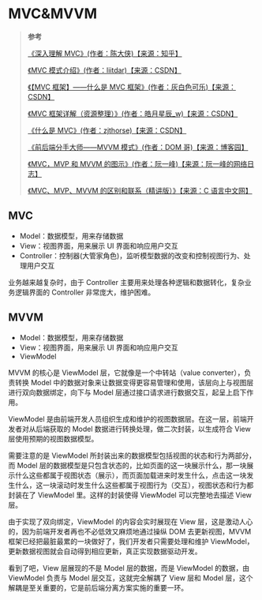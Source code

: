 <!--
 * @Author: yaohebin
 * @Date: 2021-02-02 07:58:10
 * @LastEditTime: 2022-07-20 16:45:17
 * @LastEditors: yaohebin
 * @Description: MVC&MVVM
-->

# MVC&MVVM

> **参考**
>
> [《深入理解 MVC》(作者：陈大侠)【来源：知乎】](https://zhuanlan.zhihu.com/p/35680070)
>
> [《MVC 模式介绍》(作者：liitdar)【来源：CSDN】](https://liitdar.blog.csdn.net/article/details/86685880)
>
> [《【MVC 框架】——什么是 MVC 框架》(作者：灰白色可乐)【来源：CSDN】](https://blog.csdn.net/fengyao1995/article/details/46983287)
>
> [《MVC 框架详解（资源整理）》(作者：皓月星辰\_w)【来源：CSDN】](https://blog.csdn.net/qq_21225505/article/details/81666986)
>
> [《什么是 MVC》(作者：zjthorse)【来源：CSDN】](https://blog.csdn.net/zjthorse/article/details/82077964)
>
> [《前后端分手大师——MVVM 模式》(作者：DOM 哥)【来源：博客园】](https://www.cnblogs.com/iovec/p/7840228.html)
>
> [《MVC，MVP 和 MVVM 的图示》(作者：阮一峰)【来源：阮一峰的网络日志】](https://www.ruanyifeng.com/blog/2015/02/mvcmvp_mvvm.html)
>
> [《MVC、MVP、MVVM 的区别和联系（精讲版）》【来源：C 语言中文网】](http://c.biancheng.net/view/7743.html)

## MVC

- Model：数据模型，用来存储数据
- View：视图界面，用来展示 UI 界面和响应用户交互
- Controller：控制器(大管家角色)，监听模型数据的改变和控制视图行为、处理用户交互

业务越来越复杂时，由于 Controller 主要用来处理各种逻辑和数据转化，复杂业务逻辑界面的 Controller 非常庞大，维护困难。

## MVVM

- Model：数据模型，用来存储数据
- View：视图界面，用来展示 UI 界面和响应用户交互
- ViewModel

MVVM 的核心是 ViewModel 层，它就像是一个中转站（value converter），负责转换 Model 中的数据对象来让数据变得更容易管理和使用，该层向上与视图层进行双向数据绑定，向下与 Model 层通过接口请求进行数据交互，起呈上启下作用。

ViewModel 是由前端开发人员组织生成和维护的视图数据层。在这一层，前端开发者对从后端获取的 Model 数据进行转换处理，做二次封装，以生成符合 View 层使用预期的视图数据模型。

需要注意的是 ViewModel 所封装出来的数据模型包括视图的状态和行为两部分，而 Model 层的数据模型是只包含状态的，比如页面的这一块展示什么，那一块展示什么这些都属于视图状态（展示），而页面加载进来时发生什么，点击这一块发生什么，这一块滚动时发生什么这些都属于视图行为（交互），视图状态和行为都封装在了 ViewModel 里。这样的封装使得 ViewModel 可以完整地去描述 View 层。

由于实现了双向绑定，ViewModel 的内容会实时展现在 View 层，这是激动人心的，因为前端开发者再也不必低效又麻烦地通过操纵 DOM 去更新视图，MVVM 框架已经把最脏最累的一块做好了，我们开发者只需要处理和维护 ViewModel，更新数据视图就会自动得到相应更新，真正实现数据驱动开发。

看到了吧，View 层展现的不是 Model 层的数据，而是 ViewModel 的数据，由 ViewModel 负责与 Model 层交互，这就完全解耦了 View 层和 Model 层，这个解耦是至关重要的，它是前后端分离方案实施的重要一环。

